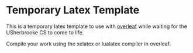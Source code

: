# Temporary Latex Template
This is a temporary latex template to use with [overleaf](https://www.overleaf.com/project) while waiting for the USherbrooke CS to come to life.

Compile your work using the xelatex or lualatex compiler in overleaf.
